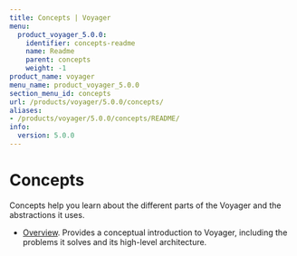 ```yaml
---
title: Concepts | Voyager
menu:
  product_voyager_5.0.0:
    identifier: concepts-readme
    name: Readme
    parent: concepts
    weight: -1
product_name: voyager
menu_name: product_voyager_5.0.0
section_menu_id: concepts
url: /products/voyager/5.0.0/concepts/
aliases:
- /products/voyager/5.0.0/concepts/README/
info:
  version: 5.0.0
---
```


# Concepts

Concepts help you learn about the different parts of the Voyager and the abstractions it uses.

- [Overview](/products/voyager/5.0.0/concepts/overview). Provides a conceptual introduction to Voyager, including the problems it solves and its high-level architecture.
